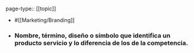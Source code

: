 page-type:: [[topic]]

- #[[Marketing/Branding]]

- ### Nombre, término, diseño o símbolo que identifica un producto servicio y lo diferencia de los de la competencia.



